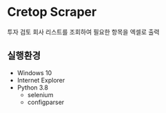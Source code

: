 # Cretop Scraper

투자 검토 회사 리스트를 조회하여 필요한 항목을 엑셀로 출력

## 실행환경
- Windows 10
- Internet Explorer
- Python 3.8
  - selenium
  - configparser